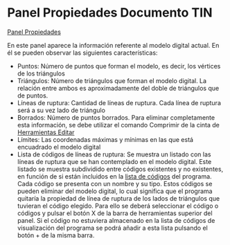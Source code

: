 # Panel Propiedades Documento TIN

[Panel Propiedades](./)

En este panel aparece la información referente al modelo digital actual. En él se pueden observar las siguientes características:

* Puntos: Número de puntos que forman el modelo, es decir, los vértices de los triángulos
* Triángulos: Número de triángulos que forman el modelo digital. La relación entre ambos es aproximadamente del doble de triángulos que de puntos.
* Líneas de ruptura: Cantidad de líneas de ruptura. Cada línea de ruptura será a su vez lado de triángulo
* Borrados: Número de puntos borrados. Para eliminar completamente esta información, se debe utilizar el comando Comprimir de la cinta de [Herramientas Editar](../../../fichas-de-herramientas/untitled-248/)
* Límites: Las coordenadas máximas y mínimas en las que está encuadrado el modelo digital
* Lista de códigos de líneas de ruptura: Se muestra un listado con las líneas de ruptura que se han contemplado en el modelo digital. Este listado se muestra subdividido entre códigos existentes y no existentes, en función de si están incluidos en la [lista de códigos](../../../otras-herramientas/listacodigos/) del programa. Cada código se presenta con un nombre y su tipo. Estos códigos se pueden eliminar del modelo digital, lo cual significa que el programa quitaría la propiedad de línea de ruptura de los lados de triángulos que tuvieran el código elegido. Para ello se deberá seleccionar el código o códigos y pulsar el botón X de la barra de herramientas superior del panel. Si el código no estuviera almacenado en la lista de códigos de visualización del programa se podrá añadir a esta lista pulsando el botón + de la misma barra.

